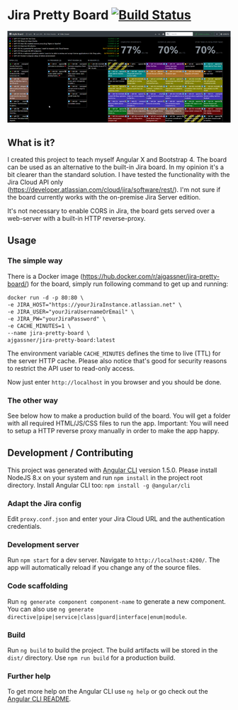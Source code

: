 # Jira Pretty Board [![Build Status](https://travis-ci.org/ajgassner/jira-pretty-board.svg?branch=master)](https://travis-ci.org/ajgassner/jira-pretty-board)

![Screenshot](https://github.com/ajgassner/jira-pretty-board/blob/master/doc/screenshot.png)

## What is it?

I created this project to teach myself Angular X and Bootstrap 4. The board can be used as an alternative to the built-in Jira board. In my opinion it's a bit clearer than the standard solution. I have tested the functionality with the Jira Cloud API only (https://developer.atlassian.com/cloud/jira/software/rest/). I'm not sure if the board currently works with the on-premise Jira Server edition.

It's not necessary to enable CORS in Jira, the board gets served over a web-server with a built-in HTTP reverse-proxy.

## Usage

### The simple way

There is a Docker image (https://hub.docker.com/r/ajgassner/jira-pretty-board/) for the board, simply run following command to get up and running:

```
docker run -d -p 80:80 \
-e JIRA_HOST="https://yourJiraInstance.atlassian.net" \
-e JIRA_USER="yourJiraUsernameOrEmail" \
-e JIRA_PW="yourJiraPassword" \
-e CACHE_MINUTES=1 \
--name jira-pretty-board \
ajgassner/jira-pretty-board:latest
```

The environment variable `CACHE_MINUTES` defines the time to live (TTL) for the server HTTP cache. Please also notice that's good for security reasons to restrict the API user to read-only access.

Now just enter `http://localhost` in you browser and you should be done.

### The other way

See below how to make a production build of the board. You will get a folder with all required HTML/JS/CSS files to run the app. Important: You will need to setup a HTTP reverse proxy manually in order to make the app happy.

## Development / Contributing

This project was generated with [Angular CLI](https://github.com/angular/angular-cli) version 1.5.0. Please install NodeJS 8.x on your system and run `npm install` in the project root directory. Install Angular CLI too: `npm install -g @angular/cli`

### Adapt the Jira config

Edit `proxy.conf.json` and enter your Jira Cloud URL and the authentication credentials.

### Development server

Run `npm start` for a dev server. Navigate to `http://localhost:4200/`. The app will automatically reload if you change any of the source files.

### Code scaffolding

Run `ng generate component component-name` to generate a new component. You can also use `ng generate directive|pipe|service|class|guard|interface|enum|module`.

### Build

Run `ng build` to build the project. The build artifacts will be stored in the `dist/` directory. Use `npm run build` for a production build.

### Further help

To get more help on the Angular CLI use `ng help` or go check out the [Angular CLI README](https://github.com/angular/angular-cli/blob/master/README.md).

